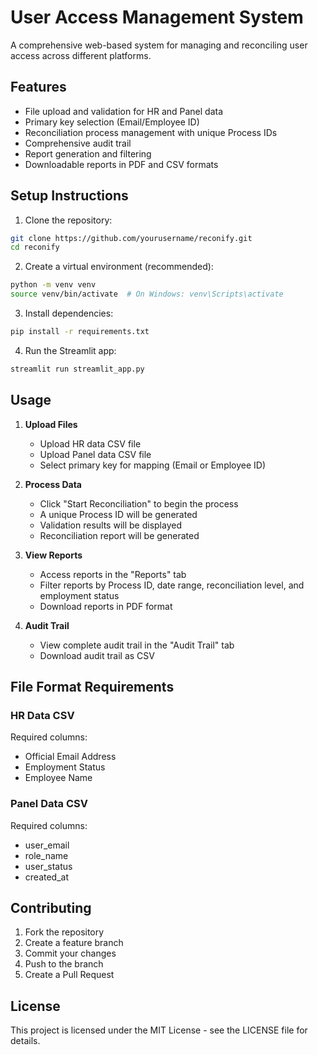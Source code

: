 # User Access Management System

A comprehensive web-based system for managing and reconciling user access across different platforms.

## Features

- File upload and validation for HR and Panel data
- Primary key selection (Email/Employee ID)
- Reconciliation process management with unique Process IDs
- Comprehensive audit trail
- Report generation and filtering
- Downloadable reports in PDF and CSV formats

## Setup Instructions

1. Clone the repository:
```bash
git clone https://github.com/yourusername/reconify.git
cd reconify
```

2. Create a virtual environment (recommended):
```bash
python -m venv venv
source venv/bin/activate  # On Windows: venv\Scripts\activate
```

3. Install dependencies:
```bash
pip install -r requirements.txt
```

4. Run the Streamlit app:
```bash
streamlit run streamlit_app.py
```

## Usage

1. **Upload Files**
   - Upload HR data CSV file
   - Upload Panel data CSV file
   - Select primary key for mapping (Email or Employee ID)

2. **Process Data**
   - Click "Start Reconciliation" to begin the process
   - A unique Process ID will be generated
   - Validation results will be displayed
   - Reconciliation report will be generated

3. **View Reports**
   - Access reports in the "Reports" tab
   - Filter reports by Process ID, date range, reconciliation level, and employment status
   - Download reports in PDF format

4. **Audit Trail**
   - View complete audit trail in the "Audit Trail" tab
   - Download audit trail as CSV

## File Format Requirements

### HR Data CSV
Required columns:
- Official Email Address
- Employment Status
- Employee Name

### Panel Data CSV
Required columns:
- user_email
- role_name
- user_status
- created_at

## Contributing

1. Fork the repository
2. Create a feature branch
3. Commit your changes
4. Push to the branch
5. Create a Pull Request

## License

This project is licensed under the MIT License - see the LICENSE file for details. 